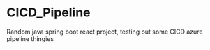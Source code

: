 # CICD_Pipeline

Random java spring boot react project, testing out some CICD azure pipeline thingies
